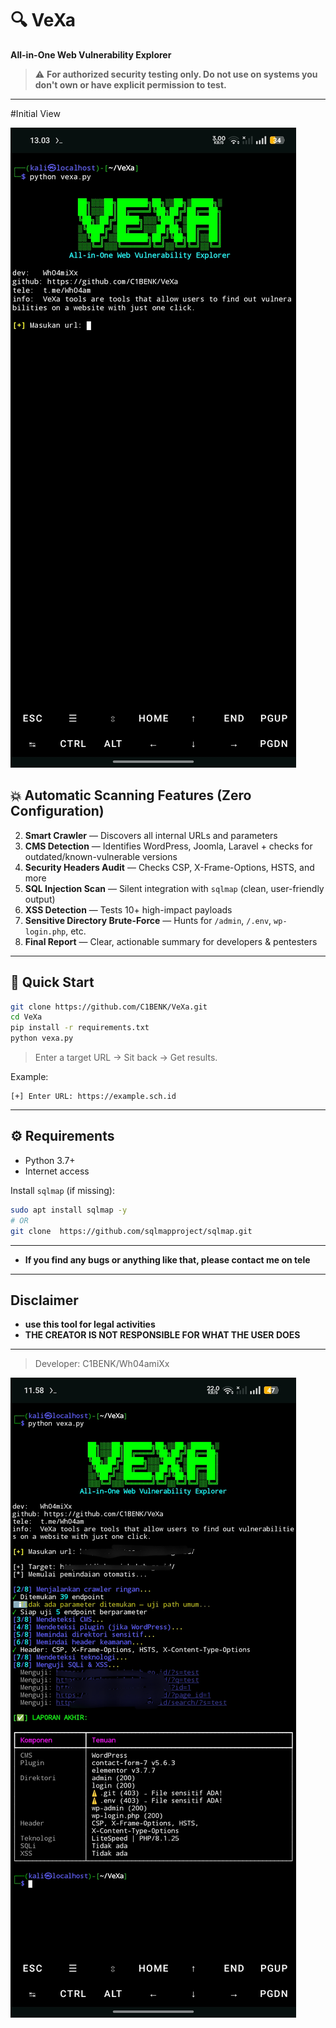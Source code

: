 


# 🔍 VeXa  
**All-in-One Web Vulnerability Explorer**

> ⚠️ **For authorized security testing only. Do not use on systems you don't own or have explicit permission to test.**

---
#Initial View

![alt text](https://github.com/C1BENK/VeXa/blob/main/screenshot/foto1.jpg?raw=true)

## 💥 Automatic Scanning Features (Zero Configuration)
2. **Smart Crawler** — Discovers all internal URLs and parameters  
3. **CMS Detection** — Identifies WordPress, Joomla, Laravel + checks for outdated/known-vulnerable versions  
4. **Security Headers Audit** — Checks CSP, X-Frame-Options, HSTS, and more  
5. **SQL Injection Scan** — Silent integration with `sqlmap` (clean, user-friendly output)  
6. **XSS Detection** — Tests 10+ high-impact payloads  
7. **Sensitive Directory Brute-Force** — Hunts for `/admin`, `/.env`, `wp-login.php`, etc.  
8. **Final Report** — Clear, actionable summary for developers & pentesters

---

## 🚀 Quick Start
```bash
git clone https://github.com/C1BENK/VeXa.git
cd VeXa
pip install -r requirements.txt
python vexa.py
```

> Enter a target URL → Sit back → Get results.

Example:
```
[+] Enter URL: https://example.sch.id
```

---

## ⚙️ Requirements
- Python 3.7+
- Internet access

Install `sqlmap` (if missing):
```bash
sudo apt install sqlmap -y
# OR
git clone  https://github.com/sqlmapproject/sqlmap.git
```

---
- **If you find any bugs or anything like that, please contact me on tele**
---

##  Disclaimer
- **use this tool for legal activities**
- **THE CREATOR IS NOT RESPONSIBLE FOR WHAT THE USER DOES**

---

> Developer: C1BENK/Wh04amiXx


![alt text](https://github.com/C1BENK/VeXa/blob/main/screenshot/foto.png?raw=true)
